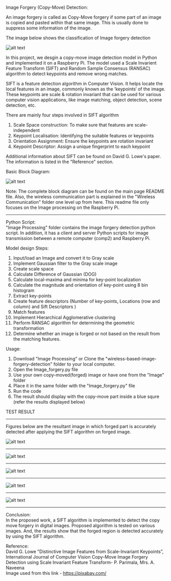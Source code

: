 Image Forgery (Copy-Move) Detection:

An image forgery is called as Copy-Move forgery if some part of an image is copied and pasted within that same image. This is usually done to suppress some 
information of the image. 

The image below shows the classification of Image forgery detection

![alt text](/Images/copy_move.jpg)

In this project, we desgin a copy-move image detection model in Python and implemented it on a Raspberry Pi. The model used a Scale Invarient Feature Transform (SIFT)
and Random Sample Consensus (RANSAC) algorithm to detect keypoints and remove wrong matches.

SIFT is a feature detection algorithm in Computer Vision. It helps locate the local features in an image, commonly known as the ‘keypoints‘ of the image. 
These keypoints are scale & rotation invariant that can be used for various computer vision applications, like image matching, object detection, scene detection, etc.

There are mainly four steps involved in SIFT algorithm

1. Scale Space construction: To make sure that features are scale-independent
2. Keypoint Localisation: Identifying the suitable features or keypoints
3. Orientation Assignment: Ensure the keypoints are rotation invariant
4. Keypoint Descriptor: Assign a unique fingerprint to each keypoint

Additional information about SIFT can be found on David G. Lowe's paper. The information is listed in the "Reference" section.

Basic Block Diagram:                                                                                                                                                  

![alt text](/Images/blocks.jpg)

Note: The complete block diagram can be found on the main page README file. Also, the wireless communication part is explained in
the "Wireless Communication" folder one level up from here. This readme file only focuses on the Image processing on the Raspberry Pi. 

************************************
Python Script:                                                                                                                                                     
"Image Processing" folder contains the image forgery detection python script. In addition, it has a client and server Python scripts for image transmission between
a remote computer (comp2) and Raspberry Pi. 


Model design Steps:
1. Input/load an Image and convert it to Gray scale
2. Implement Gaussian filter to the Gray scale image
3. Create scale space 
4. Calculate Difference of Gaussian (DOG)
5. Calculate local-maxima and minima for key-point localization
6. Calculate the magnitude and orientation of key-point using 8 bin histogram
7. Extract key-points
8. Create feature descriptors (Number of key-points, Locations (row and column) and Sift Descriptors )
9. Match features
10. Implement Hierarchical Agglomerative clustering
11. Perform RANSAC algorithm for determining the geometric transformation
12. Determine whether an image is forged or not based on the result from the matching features.



Usage: 
1. Download "Image Processing" or Clone the "wireless-based-image-forgery-detection" folder to your local computer.
2. Open the Image_forgery.py file
3. Use your own copy-moved(forged) image or have one from the "Image" folder
4. Place it in the same folder with the "Image_forgery.py" file 
5. Run the code
6. The result should display with the copy-move part inside a blue squre (refer the results displayed below)




TEST RESULT
************************************
Figures below are the resultant image in which forged part is accurately detected after applying the SIFT algorithm on forged image.


![alt text](/Images/Test1.jpg)
************************************
![alt text](/Images/Test2.jpg)
************************************
![alt text](/Images/Test3.jpg)
************************************
![alt text](/Images/Test4.jpg)
************************************
![alt text](/Images/Test5.jpg)
************************************

Conclusion:                                                                                                                                                      
In the proposed work, a SIFT algorithm is implemented to detect the copy move forgery in digital images. Proposed algorithm is tested on various images. And, the results show that the forged region is detected accurately by using the SIFT algorithm. 

Reference:                         
David G. Lowe "Distinctive Image Features from Scale-Invariant Keypoints”, International Journal of Computer Vision
Copy-Move Image Forgery Detection using Scale Invariant Feature Transform-  P. Parimala, Mrs. A. Naveena                                                               
Image used from this link - https://pixabay.com/
